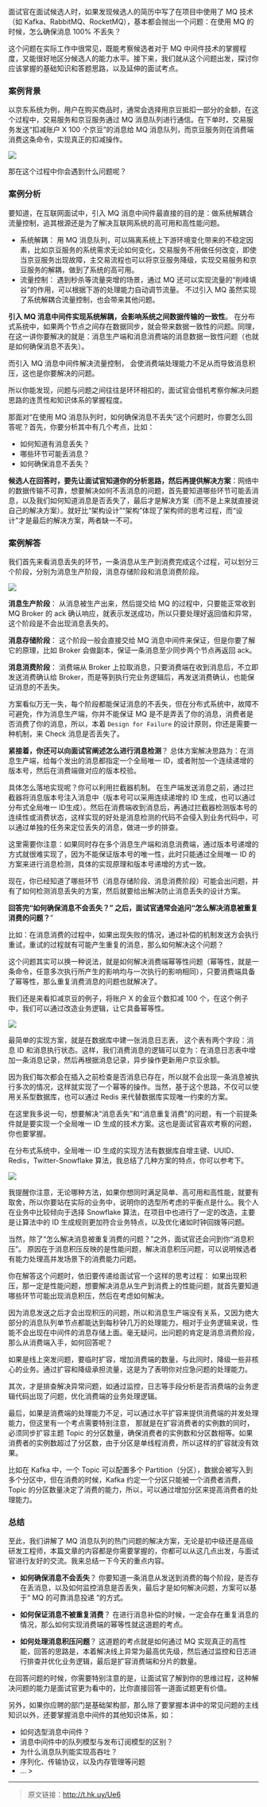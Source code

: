 面试官在面试候选人时，如果发现候选人的简历中写了在项目中使用了 MQ 技术（如 Kafka、RabbitMQ、RocketMQ），基本都会抛出一个问题：在使用 MQ 的时候，怎么确保消息 100% 不丢失？

这个问题在实际工作中很常见，既能考察候选者对于 MQ 中间件技术的掌握程度，又能很好地区分候选人的能力水平。接下来，我们就从这个问题出发，探讨你应该掌握的基础知识和答题思路，以及延伸的面试考点。

### 案例背景

以京东系统为例，用户在购买商品时，通常会选择用京豆抵扣一部分的金额，在这个过程中，交易服务和京豆服务通过 MQ 消息队列进行通信。在下单时，交易服务发送“扣减账户 X 100 个京豆”的消息给 MQ 消息队列，而京豆服务则在消费端消费这条命令，实现真正的扣减操作。


![](https://files.mdnice.com/user/3903/e4e96a8d-c187-4794-8339-b26d461b26fd.png)

那在这个过程中你会遇到什么问题呢？

### 案例分析

要知道，在互联网面试中，引入 MQ 消息中间件最直接的目的是：做系统解耦合流量控制，追其根源还是为了解决互联网系统的高可用和高性能问题。

- 系统解耦：
用 MQ 消息队列，可以隔离系统上下游环境变化带来的不稳定因素，比如京豆服务的系统需求无论如何变化，交易服务不用做任何改变，即使当京豆服务出现故障，主交易流程也可以将京豆服务降级，实现交易服务和京豆服务的解耦，做到了系统的高可用。
- 流量控制：
遇到秒杀等流量突增的场景，通过 MQ 还可以实现流量的“削峰填谷”的作用，可以根据下游的处理能力自动调节流量。
不过引入 MQ 虽然实现了系统解耦合流量控制，也会带来其他问题。

**引入 MQ 消息中间件实现系统解耦，会影响系统之间数据传输的一致性**。 在分布式系统中，如果两个节点之间存在数据同步，就会带来数据一致性的问题。同理，在这一讲你要解决的就是：消息生产端和消息消费端的消息数据一致性问题（也就是如何确保消息不丢失）。

而引入 MQ 消息中间件解决流量控制， 会使消费端处理能力不足从而导致消息积压，这也是你要解决的问题。

所以你能发现，问题与问题之间往往是环环相扣的，面试官会借机考察你解决问题思路的连贯性和知识体系的掌握程度。

那面对“在使用 MQ 消息队列时，如何确保消息不丢失”这个问题时，你要怎么回答呢？首先，你要分析其中有几个考点，比如：

- 如何知道有消息丢失？
- 哪些环节可能丢消息？
- 如何确保消息不丢失？

**候选人在回答时，要先让面试官知道你的分析思路，然后再提供解决方案**：网络中的数据传输不可靠，想要解决如何不丢消息的问题，首先要知道哪些环节可能丢消息，以及我们如何知道消息是否丢失了，最后才是解决方案（而不是上来就直接说自己的解决方案）。就好比“架构设计”“架构”体现了架构师的思考过程，而“设计”才是最后的解决方案，两者缺一不可。

### 案例解答

我们首先来看消息丢失的环节，一条消息从生产到消费完成这个过程，可以划分三个阶段，分别为消息生产阶段，消息存储阶段和消息消费阶段。


![](https://files.mdnice.com/user/3903/f00bed87-0f1a-4d71-87d0-eb7b0989eed3.png)

**消息生产阶段**： 从消息被生产出来，然后提交给 MQ 的过程中，只要能正常收到 MQ Broker 的 ack 确认响应，就表示发送成功，所以只要处理好返回值和异常，这个阶段是不会出现消息丢失的。

**消息存储阶段**： 这个阶段一般会直接交给 MQ 消息中间件来保证，但是你要了解它的原理，比如 Broker 会做副本，保证一条消息至少同步两个节点再返回 ack。

**消息消费阶段**： 消费端从 Broker 上拉取消息，只要消费端在收到消息后，不立即发送消费确认给 Broker，而是等到执行完业务逻辑后，再发送消费确认，也能保证消息的不丢失。

方案看似万无一失，每个阶段都能保证消息的不丢失，但在分布式系统中，故障不可避免，作为消息生产端，你并不能保证 MQ 是不是弄丢了你的消息，消费者是否消费了你的消息，所以，本着 `Design for Failure` 的设计原则，你还是需要一种机制，来 Check 消息是否丢失了。

**紧接着，你还可以向面试官阐述怎么进行消息检测**？ 总体方案解决思路为：在消息生产端，给每个发出的消息都指定一个全局唯一 ID，或者附加一个连续递增的版本号，然后在消费端做对应的版本校验。

具体怎么落地实现呢？你可以利用拦截器机制。 在生产端发送消息之前，通过拦截器将消息版本号注入消息中（版本号可以采用连续递增的 ID 生成，也可以通过分布式全局唯一 ID生成）。然后在消费端收到消息后，再通过拦截器检测版本号的连续性或消费状态，这样实现的好处是消息检测的代码不会侵入到业务代码中，可以通过单独的任务来定位丢失的消息，做进一步的排查。

这里需要你注意：如果同时存在多个消息生产端和消息消费端，通过版本号递增的方式就很难实现了，因为不能保证版本号的唯一性，此时只能通过全局唯一 ID 的方案来进行消息检测，具体的实现原理和版本号递增的方式一致。

现在，你已经知道了哪些环节（消息存储阶段、消息消费阶段）可能会出问题，并有了如何检测消息丢失的方案，然后就要给出解决防止消息丢失的设计方案。

**回答完“如何确保消息不会丢失？” 之后，面试官通常会追问“怎么解决消息被重复消费的问题？**”

比如：在消息消费的过程中，如果出现失败的情况，通过补偿的机制发送方会执行重试，重试的过程就有可能产生重复的消息，那么如何解决这个问题？

这个问题其实可以换一种说法，就是如何解决消费端幂等性问题（幂等性，就是一条命令，任意多次执行所产生的影响均与一次执行的影响相同），只要消费端具备了幂等性，那么重复消费消息的问题也就解决了。

我们还是来看扣减京豆的例子，将账户 X 的金豆个数扣减 100 个，在这个例子中，我们可以通过改造业务逻辑，让它具备幂等性。


![](https://files.mdnice.com/user/3903/eca60cd8-b700-4f87-b2b0-877678e59dad.png)

最简单的实现方案，就是在数据库中建一张消息日志表， 这个表有两个字段：消息 ID 和消息执行状态。这样，我们消费消息的逻辑可以变为：在消息日志表中增加一条消息记录，然后再根据消息记录，异步操作更新用户京豆余额。

因为我们每次都会在插入之前检查是否消息已存在，所以就不会出现一条消息被执行多次的情况，这样就实现了一个幂等的操作。当然，基于这个思路，不仅可以使用关系型数据库，也可以通过 Redis 来代替数据库实现唯一约束的方案。

在这里我多说一句，想要解决“消息丢失”和“消息重复消费”的问题，有一个前提条件就是要实现一个全局唯一 ID 生成的技术方案。这也是面试官喜欢考察的问题，你也要掌握。

在分布式系统中，全局唯一 ID 生成的实现方法有数据库自增主键、UUID、Redis，Twitter-Snowflake 算法，我总结了几种方案的特点，你可以参考下。


![](https://files.mdnice.com/user/3903/02045323-b348-4c7a-af62-abcc44ae5bcb.png)

我提醒你注意，无论哪种方法，如果你想同时满足简单、高可用和高性能，就要有取舍，所以你要站在实际的业务中，说明你的选型所考虑的平衡点是什么。我个人在业务中比较倾向于选择 Snowflake 算法，在项目中也进行了一定的改造，主要是让算法中的 ID 生成规则更加符合业务特点，以及优化诸如时钟回拨等问题。

当然，除了“怎么解决消息被重复消费的问题？”之外，面试官还会问到你“消息积压”。 原因在于消息积压反映的是性能问题，解决消息积压问题，可以说明候选者有能力处理高并发场景下的消费能力问题。

你在解答这个问题时，依旧要传递给面试官一个这样的思考过程： 如果出现积压，那一定是性能问题，想要解决消息从生产到消费上的性能问题，就首先要知道哪些环节可能出现消息积压，然后在考虑如何解决。

因为消息发送之后才会出现积压的问题，所以和消息生产端没有关系，又因为绝大部分的消息队列单节点都能达到每秒钟几万的处理能力，相对于业务逻辑来说，性能不会出现在中间件的消息存储上面。毫无疑问，出问题的肯定是消息消费阶段，那么从消费端入手，如何回答呢？

如果是线上突发问题，要临时扩容，增加消费端的数量，与此同时，降级一些非核心的业务。通过扩容和降级承担流量，这是为了表明你对应急问题的处理能力。

其次，才是排查解决异常问题，如通过监控，日志等手段分析是否消费端的业务逻辑代码出现了问题，优化消费端的业务处理逻辑。

最后，如果是消费端的处理能力不足，可以通过水平扩容来提供消费端的并发处理能力，但这里有一个考点需要特别注意， 那就是在扩容消费者的实例数的同时，必须同步扩容主题 Topic 的分区数量，确保消费者的实例数和分区数相等。如果消费者的实例数超过了分区数，由于分区是单线程消费，所以这样的扩容就没有效果。

比如在 Kafka 中，一个 Topic 可以配置多个 Partition（分区），数据会被写入到多个分区中，但在消费的时候，Kafka 约定一个分区只能被一个消费者消费，Topic 的分区数量决定了消费的能力，所以，可以通过增加分区来提高消费者的处理能力。

### 总结

至此，我们讲解了 MQ 消息队列的热门问题的解决方案，无论是初中级还是高级研发工程师，本篇文章的内容都是你需要掌握的，你都可以从这几点出发，与面试官进行友好的交流。我来总结一下今天的重点内容。

- **如何确保消息不会丢失**？ 你要知道一条消息从发送到消费的每个阶段，是否存在丢消息，以及如何监控消息是否丢失，最后才是如何解决问题，方案可以基于“ MQ 的可靠消息投递 ”的方式。

- **如何保证消息不被重复消费**？ 在进行消息补偿的时候，一定会存在重复消息的情况，那么如何实现消费端的幂等性就这道题的考点。

- **如何处理消息积压问题**？ 这道题的考点就是如何通过 MQ 实现真正的高性能，回答的思路是，本着解决线上异常为最高优先级，然后通过监控和日志进行排查并优化业务逻辑，最后是扩容消费端和分片的数量。

在回答问题的时候，你需要特别注意的是，让面试官了解到你的思维过程，这种解决问题的能力是面试官更为看中的，比你直接回答一道面试题更有价值。

另外，如果你应聘的部门是基础架构部，那么除了要掌握本讲中的常见问题的主线知识以外，还要掌握消息中间件的其他知识体系，如：

- 如何选型消息中间件？
- 消息中间件中的队列模型与发布订阅模型的区别？
- 为什么消息队列能实现高吞吐？
- 序列化、传输协议，以及内存管理等问题
- … >

----

>原文链接：http://t.hk.uy/Ue6
